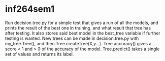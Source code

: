 # inf264sem1
Run decision.tree.py for a simple test that gives a run of all the models, and prints the result of the best one in training,
and what result that tree has after testing. It also stores said best model in the best_tree variable if further testing
 is wanted. New trees can be made in decision.tree.py with my_tree.Tree(), and then Tree.createTree(X,y...).
 Tree.accuracy() gives a score < 1 and > 0 of the accuracy of the model. Tree.predict() takes a single set of values and
  returns  its label. 
